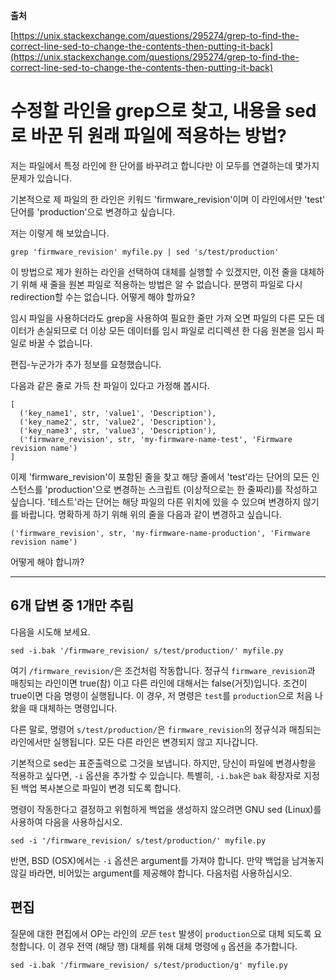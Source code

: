 **출처**

[https://unix.stackexchange.com/questions/295274/grep-to-find-the-correct-line-sed-to-change-the-contents-then-putting-it-back](https://unix.stackexchange.com/questions/295274/grep-to-find-the-correct-line-sed-to-change-the-contents-then-putting-it-back)

# 수정할 라인을 grep으로 찾고, 내용을 sed로 바꾼 뒤 원래 파일에 적용하는 방법?

저는 파일에서 특정 라인에 한 단어를 바꾸려고 합니다만 이 모두를 연결하는데 몇가지 문제가 있습니다.

기본적으로 제 파일의 한 라인은 키워드 'firmware\_revision'이며 이 라인에서만 'test' 단어를 'production'으로 변경하고 싶습니다.

저는 이렇게 해 보았습니다.

```
grep 'firmware_revision' myfile.py | sed 's/test/production'
```

이 방법으로 제가 원하는 라인을 선택하여 대체를 실행할 수 있겠지만, 이전 줄을 대체하기 위해 새 줄을 원본 파일로 적용하는 방법은 알 수 없습니다. 분명히 파일로 다시 redirection할 수는 없습니다. 어떻게 해야 할까요?

임시 파일을 사용하더라도 grep을 사용하여 필요한 줄만 가져 오면 파일의 다른 모든 데이터가 손실되므로 더 이상 모든 데이터를 임시 파일로 리디렉션 한 다음 원본을 임시 파일로 바꿀 수 없습니다.

편집-누군가가 추가 정보를 요청했습니다.

다음과 같은 줄로 가득 찬 파일이 있다고 가정해 봅시다.

```
[
  ('key_name1', str, 'value1', 'Description'),
  ('key_name2', str, 'value2', 'Description'),
  ('key_name3', str, 'value3', 'Description'),
  ('firmware_revision', str, 'my-firmware-name-test', 'Firmware revision name')
]
```

이제 'firmware\_revision'이 포함된 줄을 찾고 해당 줄에서 'test'라는 단어의 모든 인스턴스를 'production'으로 변경하는 스크립트 (이상적으로는 한 줄짜리)를 작성하고 싶습니다. '테스트'라는 단어는 해당 파일의 다른 위치에 있을 수 있으며 변경하지 않기를 바랍니다. 명확하게 하기 위해 위의 줄을 다음과 같이 변경하고 싶습니다.

```
('firmware_revision', str, 'my-firmware-name-production', 'Firmware revision name')
```

어떻게 해야 합니까?

---

## 6개 답변 중 1개만 추림

다음을 시도해 보세요.

```
sed -i.bak '/firmware_revision/ s/test/production/' myfile.py
```

여기 `/firmware_revision/`은 조건처럼 작동합니다. 정규식 `firmware_revision`과 매칭되는 라인이면 true(참) 이고 다른 라인에 대해서는 false(거짓)입니다. 조건이 true이면 다음 명령이 실행됩니다. 이 경우, 저 명령은 `test`를 `production`으로 처음 나왔을 때 대체하는 명령입니다.

다른 말로, 명령어 `s/test/production/`은 `firmware_revision`의 정규식과 매칭되는 라인에서만 실행됩니다. 모든 다른 라인은 변경되지 않고 지나갑니다.

기본적으로 sed는 표준출력으로 그것을 보냅니다. 하지만, 당신이 파일에 변경사항을 적용하고 싶다면, `-i` 옵션을 추가할 수 있습니다. 특별히, `-i.bak`은 `bak` 확장자로 지정된 백업 복사본으로 파일이 변경 되도록 합니다.

명령이 작동한다고 결정하고 위험하게 백업을 생성하지 않으려면 GNU sed (Linux)를 사용하여 다음을 사용하십시오.

```
sed -i '/firmware_revision/ s/test/production/' myfile.py
```

반면, BSD (OSX)에서는 `-i` 옵션은 argument를 가져야 합니다. 만약 백업을 남겨놓지 않길 바라면, 비어있는 argument를 제공해야 합니다. 다음처럼 사용하십시오.

## 편집

질문에 대한 편집에서 OP는 라인의 _모든_ `test` 발생이 `production`으로 대체 되도록 요청합니다. 이 경우 전역 (해당 행) 대체를 위해 대체 명령에 `g` 옵션을 추가합니다.

```
sed -i.bak '/firmware_revision/ s/test/production/g' myfile.py
```
